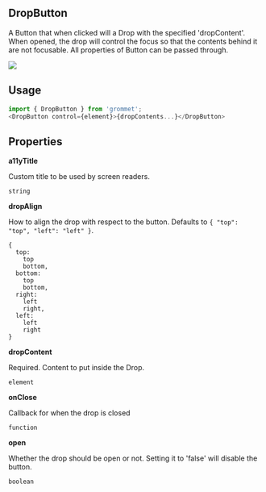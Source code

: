 ## DropButton
A Button that when clicked will a Drop with the specified 'dropContent'.
      When opened, the drop will control the focus so that the contents behind
      it are not focusable. All properties of Button can be passed through.
      

[![](https://codesandbox.io/static/img/play-codesandbox.svg)](https://codesandbox.io/s/github/grommet/grommet-sandbox?initialpath=dropbutton&module=%2Fsrc%2FDropButton.js)
## Usage

```javascript
import { DropButton } from 'grommet';
<DropButton control={element}>{dropContents...}</DropButton>
```

## Properties

**a11yTitle**

Custom title to be used by screen readers.

```
string
```

**dropAlign**

How to align the drop with respect to the button. Defaults to `{
  "top": "top",
  "left": "left"
}`.

```
{
  top: 
    top
    bottom,
  bottom: 
    top
    bottom,
  right: 
    left
    right,
  left: 
    left
    right
}
```

**dropContent**

Required. Content to put inside the Drop.

```
element
```

**onClose**

Callback for when the drop is closed

```
function
```

**open**

Whether the drop should be open or not. Setting it to 'false' will
      disable the button.

```
boolean
```
  